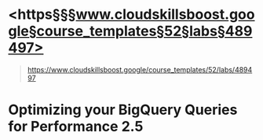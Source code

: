 # <https§§§www.cloudskillsboost.google§course_templates§52§labs§489497>
> <https://www.cloudskillsboost.google/course_templates/52/labs/489497>

# Optimizing your BigQuery Queries for Performance 2.5

